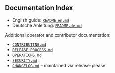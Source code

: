 ## Documentation Index

- English guide: [`README.en.md`](README.en.md)
- Deutsche Anleitung: [`README.de.md`](README.de.md)

Additional operator and contributor documentation:

- [`CONTRIBUTING.md`](CONTRIBUTING.md)
- [`RELEASE_PROCESS.md`](RELEASE_PROCESS.md)
- [`OPERATIONS.md`](OPERATIONS.md)
- [`SECURITY.md`](SECURITY.md)
- [`CHANGELOG.md`](CHANGELOG.md) – maintained via release-please
